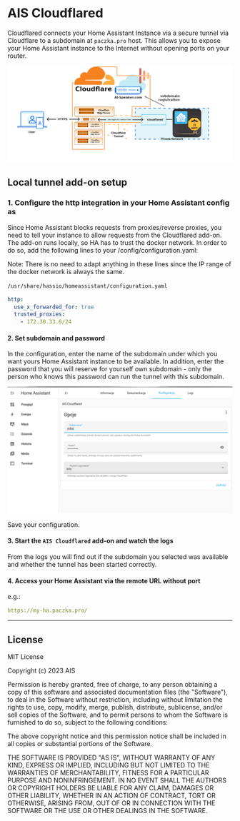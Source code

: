 # AIS Cloudflared

Cloudflared connects your Home Assistant Instance via a secure tunnel via Cloudflare
to a subdomain at `paczka.pro` host. This allows you to expose your Home Assistant instance
to the Internet without opening ports on your router.

![ais tunnel](https://raw.githubusercontent.com/sviete/ais-ha-addon-cloudflared/main/docs/images/ais-tunnel.png)

## Local tunnel add-on setup

### 1. Configure the http integration in your Home Assistant config as

Since Home Assistant blocks requests from proxies/reverse proxies, you need to tell your instance
to allow requests from the Cloudflared add-on. The add-on runs locally, so HA has to trust
the docker network. In order to do so, add the following lines to your /config/configuration.yaml:

Note: There is no need to adapt anything in these lines since the IP range of the docker network is always the same.

`/usr/share/hassio/homeassistant/configuration.yaml`

```yaml
http:
  use_x_forwarded_for: true
  trusted_proxies:
    - 172.30.33.0/24
```

#### 2. Set subdomain and password

In the configuration, enter the name of the subdomain under which you want yours Home Assistant
instance to be available. In addition, enter the password that you will reserve for yourself
own subdomain - only the person who knows this password can run the tunnel with this subdomain.

![ais tunnel](https://raw.githubusercontent.com/sviete/ais-ha-addon-cloudflared/main/docs/images/ais-config.png)

Save your configuration.

#### 3. Start the `AIS Cloudflared` add-on and watch the logs

From the logs you will find out if the subdomain you selected was available and whether the tunnel
has been started correctly.

#### 4. Access your Home Assistant via the remote URL without port

e.g.:

```yaml
https://my-ha.paczka.pro/
```

---

## License

MIT License

Copyright (c) 2023 AIS

Permission is hereby granted, free of charge, to any person obtaining a copy
of this software and associated documentation files (the "Software"), to deal
in the Software without restriction, including without limitation the rights
to use, copy, modify, merge, publish, distribute, sublicense, and/or sell
copies of the Software, and to permit persons to whom the Software is
furnished to do so, subject to the following conditions:

The above copyright notice and this permission notice shall be included in all
copies or substantial portions of the Software.

THE SOFTWARE IS PROVIDED "AS IS", WITHOUT WARRANTY OF ANY KIND, EXPRESS OR
IMPLIED, INCLUDING BUT NOT LIMITED TO THE WARRANTIES OF MERCHANTABILITY,
FITNESS FOR A PARTICULAR PURPOSE AND NONINFRINGEMENT. IN NO EVENT SHALL THE
AUTHORS OR COPYRIGHT HOLDERS BE LIABLE FOR ANY CLAIM, DAMAGES OR OTHER
LIABILITY, WHETHER IN AN ACTION OF CONTRACT, TORT OR OTHERWISE, ARISING FROM,
OUT OF OR IN CONNECTION WITH THE SOFTWARE OR THE USE OR OTHER DEALINGS IN THE
SOFTWARE.
